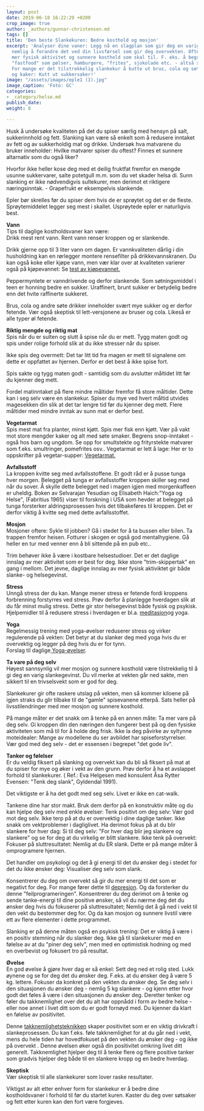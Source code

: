 ```yaml
---
layout: post
date: 2019-06-18 16:22:29 +0200
crop_image: true
author: _authors/gunnar-christensen.md
tags: []
title: 'Den beste Slankekuren: Bedre kosthold og mosjon'
excerpt: 'Analyser dine vaner: Legg nå en slagplan som gir deg en varig slankegevinst
  nemlig å forandre det ved din livsførsel som gir deg overvekten. Oftest er det bare
  mer fysisk aktivitet og sunnere kosthold som skal til. F. eks. å begrense mengdene
  "fastfood" som pølser, hamburgere, "frites", sjokolade etc. - altså sunnere vaner.
  For mange er det tilstrekkelig slankekur å kutte ut brus, cola og søtsaker som gotteri
  og kaker: Kutt ut sukkersaker!'
image: "/assets/images/eple1 (1).jpg"
image_caption: 'Foto: GC'
categories:
- _category/helse.md
publish_date: 
weight: 8

---
```

Husk å undersøke kvaliteten på det du spiser særlig med hensyn på salt, sukkerinnhold og fett. Slanking kan være så enkelt som å redusere inntaket av fett og av sukkerholdig mat og drikke. Undersøk hva matvarene du bruker inneholder: Hvilke matvarer spiser du oftest? Finnes et sunnere altarnativ som du også liker?

Hvorfor ikke heller kose deg med et deilig fruktfat fremfor en mengde usunne sukkervarer, salte potetgull m.m. som du vet skader helsa di. Sunn slanking er ikke nødvendigvis sultekurer, men derimot et riktigere næringsinntak. - Grapefrukt er eksempelvis slankende.

Epler bør skrelles før du spiser dem hvis de er sprøytet og det er de fleste. Sprøytemiddelet legger seg mest i skallet. Usprøytede epler er naturligvis best.

**Vann**  
Tips til daglige kostholdsvaner kan være:  
Drikk mest rent vann. Rent vann renser kroppen og er slankende.

Drikk gjerne opp til 3 liter vann om dagen. Er vannkvaliteten dårlig i din husholdning kan en rørlegger montere rensefilter på drikkevannskranen. Du kan også koke eller kjøpe vann, men vær klar over at kvaliteten varierer også på kjøpevannet: Se [test av kjøpevannet.](http://www.helping.no/vann.htm)

Peppermyntete er vanndrivende og derfor slankende. Som søtningsmiddel i teen er honning bedre en sukker. Uraffinert, brunt sukker er betydelig bedre enn det hvite raffinerte sukkeret.

Brus, cola og andre søte drikker inneholder svært mye sukker og er derfor fetende. Vær også skeptisk til lett-versjonene av bruser og cola. Likeså er alle typer øl fetende.

**Riktig mengde og riktig mat**  
Spis når du er sulten og slutt å spise når du er mett. Tygg maten godt og spis under rolige forhold slik at du ikke stresser når du spiser.

Ikke spis deg overmett: Det tar litt tid fra magen er mett til signalene om dette er oppfattet av hjernen. Derfor er det best å ikke spise fort.

Spis sakte og tygg maten godt - samtidig som du avslutter måltidet litt før du kjenner deg mett.

Fordel matinntaket på flere mindre måltider fremfor få store måltider. Dette kan i seg selv være en slankekur. Spiser du mye ved hvert måltid utvides magesekken din slik at det tar lengre tid før du kjenner deg mett. Flere måltider med mindre inntak av sunn mat er derfor best.

**Vegetarmat**  
Spis mest mat fra planter, minst kjøtt. Spis mer fisk enn kjøtt. Vær på vakt mot store mengder kaker og alt med søte smaker. Begrens snop-inntaket - også hos barn og ungdom. Se opp for smultstekte og frityrstekte matvarer som f.eks. smultringer, pomefrites osv.. Vegetarmat er lett å lage: Her er to oppskrifter på vegetar-supper: [Vegetarmat.](http://www.helping.no/vegetar.htm)  
  
  
**Avfallsstoff**  
La kroppen kvitte seg med avfallsstoffene. Et godt råd er å pusse tunga hver morgen. Belegget på tunga er avfallsstoffer kroppen skiller seg med når du sover. Å skylle dette belegget ned i magen igjen med morgenkaffeen er uheldig. Boken av Selvarajan Yesudian og Elisabeth Haich:"Yoga og Helse", (Fabritius 1965) viser til forskning i USA som hevder at belegget på tunga forsterker aldringsprosessen hvis det tilbakeføres til kroppen. Det er derfor viktig å kvitte seg med dette avfallsstoffet.

**Mosjon**  
Mosjoner oftere: Sykle til jobben? Gå i stedet for å ta bussen eller bilen. Ta trappen fremfor heisen. Fotturer i skogen er også god mentalhygiene. Gå heller en tur med venner enn å bli sittende på en pub etc..

Trim behøver ikke å være i kostbare helsestudioer. Det er det daglige innslag av mer aktivitet som er best for deg. Ikke store "trim-skippertak" en gang i mellom. Det jevne, daglige innslag av mer fysisk aktiviktet gir både slanke- og helsegevinst.

**Stress**  
Unngå stress der du kan. Mange mener stress er fetende fordi kroppens forbrenning forstyrres ved stress. Prøv derfor å planlegge hverdagen slik at du får minst mulig stress. Dette gir stor helsegevinst både fysisk og psykisk. Hjelpemidler til å redusere stress i hverdagen er bl.a. [meditasjon](http://www.helping.no/meditasjon.htm)og yoga.

**Yoga**  
Regelmessig trening med yoga-øvelser reduserer stress og virker regulerende på vekten: Det betyr at du slanker deg med yoga hvis du er overvektig og legger på deg hvis du er for tynn.  
Forslag til daglige[ Yoga-øvelser](http://www.helping.no/yoga.htm).

**Ta vare på deg selv**  
Høyest sannsynlig vil mer mosjon og sunnere kosthold være tilstrekkelig til å gi deg en varig slankegevinst. Du vil merke at vekten går ned sakte, men sikkert til en trivselsvekt som er god for deg.

Slankekurer gir ofte raskere utslag på vekten, men så kommer kiloene på igjen straks du glir tilbake til de "gamle" spisevanene etterpå. Sats heller på livsstilendringer med mer mosjon og sunnere kosthold.

På mange måter er det snakk om å tenke på en annen måte: Ta mer vare på deg selv. Gi kroppen din den næringen den fungerer best på og den fysiske aktiviteten som må til for å holde deg frisk. Ikke la deg påvirke av syltynne moteidealer: Mange av modellene du ser avbildet har spiseforstyrrelser. Vær god med deg selv - det er essensen i begrepet "det gode liv".

**Tanker og følelser**  
Er du veldig fiksert på slanking og overvekt kan du bli så fiksert på mat at du spiser for mye og øker i vekt av den grunn. Prøv derfor å ha et avslappet forhold til slankekurer. ( Ref.: Eva Helgesen med konsulent Åsa Rytter Evensen: "Tenk deg slank", Gyldendal 1991).

Det viktigste er å ha det godt med seg selv. Livet er ikke en cat-walk.

Tankene dine har stor makt. Bruk dem derfor på en konstruktiv måte og du kan hjelpe deg selv med enkle øvelser: Tenk positivt om deg selv: Vær god mot deg selv. Ikke terp på at du er overvektig i dine daglige tanker. Ikke snakk om vektproblemer i dagliglivet. Ha derimot fokus på at du blir slankere for hver dag: Si til deg selv: "For hver dag blir jeg slankere og slankere" og se for deg at du virkelig er blitt slankere. Ikke tenk på overvekt: Fokuser på sluttresultatet: Nemlig at du ER slank. Dette er på mange måter å omprogramere hjernen.

Det handler om psykologi og det å gi energi til det du ønsker deg i stedet for det du ikke ønsker deg: Visualiser deg selv som slank.  
  
Konsentrerer du deg om overvekt så gir du mer energi til det som er negativt for deg. For mange fører dette til [depresjon](http://www.helping.no/dep.htm). Og da forsterker du denne "feilprogrameringen". Konsentrerer du deg derimot om å tenke og sende tanke-energi til dine positive ønsker, så vil du nærme deg det du ønsker deg hvis du fokuserer på sluttresultatet; Nemlig det å gå ned i vekt til den vekt du bestemmer deg for. Og da kan mosjon og sunnere livstil være ett av flere elementer i dette programmet.

Slanking er på denne måten også en psykisk trening: Det er viktig å være i en positiv stemning når du slanker deg. Ikke gå til slankekurer med en følelse av at du "piner deg selv", men med en optimistisk hodning og med en overbevist og fokusert tro på resultat.

**Øvelse**  
En god øvelse å gjøre hver dag er så enkel: Sett deg ned et rolig sted. Lukk øynene og se for deg det du ønsker deg. F.eks. at du ønsker deg å være 5 kg. lettere. Fokuser da konkret på den vekten du ønsker deg. Se deg selv i den situasjonen du ønsker deg - nemlig 5 kg slankere - og kjenn etter hvor godt det føles å være i den situasjonen du ønsker deg. Deretter tenker og føler du takknemlighet over det du alt har oppnådd i form av bedre helse - eller noe annet i livet ditt som du er godt fornøyd med. Du kjenner da klart en følelse av positivitet.

Denne [takknemlighetsteknikken](http://www.helping.no/secret.htm) skaper positivitet som er en viktig drivkraft i slankeprosessen. Du kan f.eks. føle takknemlighet for at du går ned i vekt, mens du hele tiden har hovedfokuset på den vekten du ønsker deg - og ikke på overvekt . Denne øvelsen øker også din positivitet omkring livet ditt generelt. Takknemlighet hjelper deg til å tenke flere og flere positive tanker som gradvis hjelper deg både til en slankere kropp og en bedre hverdag.

**Skeptisk**  
Vær skeptisk til alle slankekurer som lover raske resultater.

Viktigst av alt etter enhver form for slankekur er å bedre dine kostholdsvaner i forhold til før du startet kuren. Kaster du deg over søtsaker og fett etter kuren kan den fort være forgjeves.